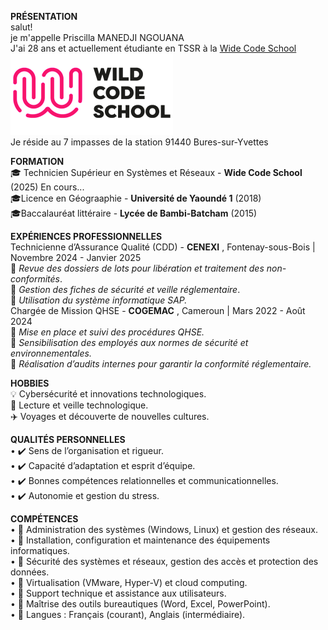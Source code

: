 **PRÉSENTATION**  
salut!  
je m'appelle Priscilla MANEDJI NGOUANA  
J'ai 28 ans et actuellement étudiante en TSSR à la [Wide Code School](https://www.wildcodeschool.com)  
![logo](https://github.com/priscilla991/mon-cv-tssr/blob/653553336f164633c86b6ebb118c9c165ae6f798/wdc.png)     
Je réside au 7 impasses de la station 91440 Bures-sur-Yvettes  

**FORMATION**  
🎓 Technicien Supérieur en Systèmes et Réseaux - **Wide Code School** (2025) En cours...  
🎓Licence en Géograaphie - **Université de Yaoundé 1** (2018)  
🎓Baccalauréat littéraire - **Lycée de Bambi-Batcham** (2015)  

**EXPÉRIENCES PROFESSIONNELLES**  
Technicienne d’Assurance Qualité (CDD) - **CENEXI** , Fontenay-sous-Bois | Novembre 2024 - Janvier 2025  
🔸 _Revue des dossiers de lots pour libération et traitement des non-conformités_.  
🔸 _Gestion des fiches de sécurité et veille réglementaire_.  
🔸 _Utilisation du système informatique SAP._  
Chargée de Mission QHSE - **COGEMAC** , Cameroun | Mars 2022 - Août 2024  
🔸 _Mise en place et suivi des procédures QHSE._  
🔸 _Sensibilisation des employés aux normes de sécurité et environnementales._  
🔸 _Réalisation d’audits internes pour garantir la conformité réglementaire._  

**HOBBIES**  
💡 Cybersécurité et innovations technologiques.  
📖 Lecture et veille technologique.  
✈️ Voyages et découverte de nouvelles cultures.  

**QUALITÉS PERSONNELLES**  
    • ✔️ Sens de l’organisation et rigueur.  
    • ✔️ Capacité d’adaptation et esprit d’équipe.  
    • ✔️ Bonnes compétences relationnelles et communicationnelles.  
    • ✔️ Autonomie et gestion du stress.  

**COMPÉTENCES**  
    • 🔹 Administration des systèmes (Windows, Linux) et gestion des réseaux.  
    • 🔹 Installation, configuration et maintenance des équipements informatiques.  
    • 🔹 Sécurité des systèmes et réseaux, gestion des accès et protection des données.  
    • 🔹 Virtualisation (VMware, Hyper-V) et cloud computing.  
    • 🔹 Support technique et assistance aux utilisateurs.  
    • 🔹 Maîtrise des outils bureautiques (Word, Excel, PowerPoint).  
    • 🔹 Langues : Français (courant), Anglais (intermédiaire).  
